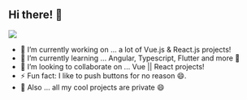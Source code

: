 ## Hi there! 👋
![](https://komarev.com/ghpvc/?username=alin-antoci&color=9f90d0)


- 🔭  I’m currently working on ... a lot of Vue.js & React.js projects!
- 🌱  I’m currently learning ... Angular, Typescript, Flutter and more 🤩
- 👯  I’m looking to collaborate on ... Vue || React projects!
- ⚡  Fun fact: I like to push buttons for no reason 😄.
- 🦄  Also ... all my cool projects are private 😄
